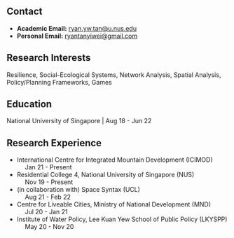 ## Contact
- **Academic Email:** ryan.yw.tan@u.nus.edu
- **Personal Email:** ryantanyiwei@gmail.com

## Research Interests
Resilience, Social-Ecological Systems, Network Analysis, Spatial Analysis, Policy/Planning Frameworks, Games 

## Education
National University of Singapore |  Aug 18 - Jun 22

## Research Experience
- International Centre for Integrated Mountain Development (ICIMOD)</br>&emsp;  Jan 21 - Present
- Residential College 4, National University of Singapore (NUS)</br>&emsp;  Nov 19 - Present
- (in collaboration with) Space Syntax (UCL)</br>&emsp;  Aug 21 - Feb 22
- Centre for Liveable Cities, Ministry of National Development (MND)</br>&emsp;  Jul 20 - Jan 21
- Institute of Water Policy, Lee Kuan Yew School of Public Policy (LKYSPP)</br>&emsp;  May 20 - Nov 20
